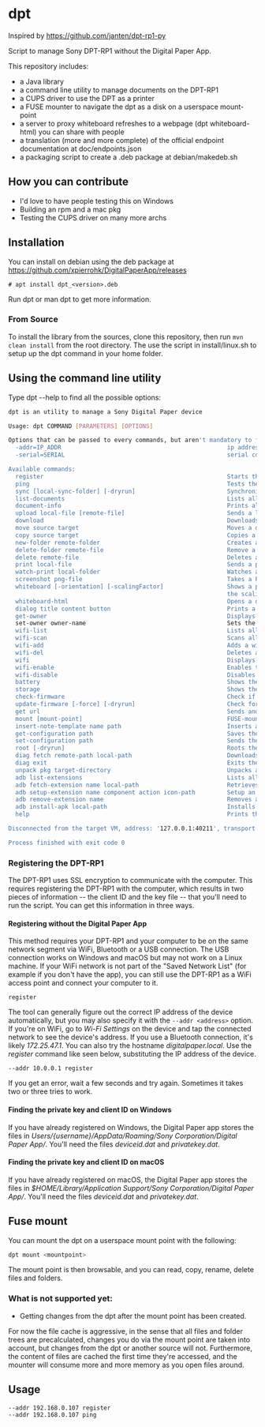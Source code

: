# dpt
Inspired by https://github.com/janten/dpt-rp1-py

Script to manage Sony DPT-RP1 without the Digital Paper App. 

This repository includes:
 - a Java library 
 - a command line utility to manage documents on the DPT-RP1
 - a CUPS driver to use the DPT as a printer
 - a FUSE mounter to navigate the dpt as a disk on a userspace mount-point
 - a server to proxy whiteboard refreshes to a webpage (dpt whiteboard-html) you can share with people
 - a translation (more and more complete) of the official endpoint documentation at doc/endpoints.json
 - a packaging script to create a .deb package at debian/makedeb.sh
 
## How you can contribute
 - I'd love to have people testing this on Windows
 - Building an rpm and a mac pkg
 - Testing the CUPS driver on many more archs
 
## Installation
You can install on debian using the deb package at https://github.com/xpierrohk/DigitalPaperApp/releases

```
# apt install dpt_<version>.deb 
```

Run dpt or man dpt to get more information.

### From Source
To install the library from the sources, clone this repository, then run `mvn clean install` from the root directory.
The use the script in install/linux.sh to setup up the dpt command in your home folder.

## Using the command line utility
Type dpt --help to find all the possible options:

```bash
dpt is an utility to manage a Sony Digital Paper device

Usage: dpt COMMAND [PARAMETERS] [OPTIONS]

Options that can be passed to every commands, but aren't mandatory to find the device:
  -addr=IP_ADDR                                               ip address of the DPT
  -serial=SERIAL                                              serial code of the device

Available commands:
  register                                                    Starts the pairing process with the Digital Paper
  ping                                                        Tests the connection with the Digital Paper
  sync [local-sync-folder] [-dryrun]                          Synchronizes a local folder with the Digital paper. If no folder is given, it will use the one passed previously
  list-documents                                              Lists all documents
  document-info                                               Prints all documents and their attributes, raw
  upload local-file [remote-file]                             Sends a local file to the Digital Paper
  download                                                    Downloads a remote file locally
  move source target                                          Moves a document on the device
  copy source target                                          Copies a document on the device
  new-folder remote-folder                                    Creates a new folder on the device
  delete-folder remote-file                                   Remove a folder on the device
  delete remote-file                                          Deletes a file on the device
  print local-file                                            Sends a pdf to the Digital Paper, and opens it immediately
  watch-print local-folder                                    Watches a folder, and print pdfs on creation/modification in this folder
  screenshot png-file                                         Takes a PNG screenshot and stores it locally
  whiteboard [-orientation] [-scalingFactor]                  Shows a projection of the digital paper, refreshed every second, orientation=[portrait|landscape],
                                                              the scaling factor is a multiplier of the resolution (0.5 by default)
  whiteboard-html                                             Opens a distribution server with /frontend path feeding the images from the Digital Paper
  dialog title content button                                 Prints a dialog on the Digital Paper
  get-owner                                                   Displays the owner's name
  set-owner owner-name                                        Sets the owner's name
  wifi-list                                                   Lists all wifi configured on the device
  wifi-scan                                                   Scans all wifi hotspot available around the device
  wifi-add                                                    Adds a wifi hotspot (obsolete since the latest firmware)
  wifi-del                                                    Deletes a wifi hotspot (obsolete since the latest firmware)
  wifi                                                        Displays the current wifi configured
  wifi-enable                                                 Enables the wifi network device
  wifi-disable                                                Disables the wifi network device
  battery                                                     Shows the battery status informations
  storage                                                     Shows the storage status informations
  check-firmware                                              Check if a new firmware version has been published
  update-firmware [-force] [-dryrun]                          Check for update and update the firmware if needed. Will ask for confirmation before triggering the update. Use -dryrun to test the process.
  get url                                                     Sends and displays a GET request to the Digital Paper
  mount [mount-point]                                         FUSE-mounts the DPT at the specified mount point. If not mount point is specified, it will attempt to use the one passed previously
  insert-note-template name path                              Inserts a new note template from the specified file, with the specified name
  get-configuration path                                      Saves the system configuration to a local file at <path>
  set-configuration path                                      Sends the system configuration from a local file at <path>
  root [-dryrun]                                              Roots the device
  diag fetch remote-path local-path                           Downloads a file from the diagnostic mode, after root. See doc/diagnosis_mod_map.md
  diag exit                                                   Exits the diagnostic mode (triggers a reboot)
  unpack pkg target-directory                                 Unpacks an update pkg file into a data and animation archives
  adb list-extensions                                         Lists all extensions installed on the Digital Paper
  adb fetch-extension name local-path                         Retrieves extension descriptors as returned by dpt adb list-extensions
  adb setup-extension name component action icon-path         Setup an extension (apk intent launcher) for the official app launcher.
  adb remove-extension name                                   Removes a user-space extension, do not use to delete offical apps.
  adb install-apk local-path                                  Installs an APK and enables it in the launcher
  help                                                        Prints this message

Disconnected from the target VM, address: '127.0.0.1:40211', transport: 'socket'

Process finished with exit code 0
```

### Registering the DPT-RP1
The DPT-RP1 uses SSL encryption to communicate with the computer.  This requires registering the DPT-RP1 with the computer, which results in two pieces of information -- the client ID and the key file -- that you'll need to run the script. You can get this information in three ways.

#### Registering without the Digital Paper App
This method requires your DPT-RP1 and your computer to be on the same network segment via WiFi, Bluetooth or a USB connection. The USB connection works on Windows and macOS but may not work on a Linux machine. If your WiFi network is not part of the "Saved Network List" (for example if you don't have the app), you can still use the DPT-RP1 as a WiFi access point and connect your computer to it.

```
register
```

The tool can generally figure out the correct IP address of the device automatically, but you may also specify it with the `--addr <address>` option. If you're on WiFi, go to _Wi-Fi Settings_ on the device and tap the connected network to see the device's address. If you use a Bluetooth connection, it's likely _172.25.47.1_. You can also try the hostname _digitalpaper.local_. Use the _register_ command like seen below, substituting the IP address of the device.

```
--addr 10.0.0.1 register
```

If you get an error, wait a few seconds and try again. Sometimes it takes two or three tries to work.

#### Finding the private key and client ID on Windows

If you have already registered on Windows, the Digital Paper app stores the files in _Users/{username}/AppData/Roaming/Sony Corporation/Digital Paper App/_. You'll need the files _deviceid.dat_ and _privatekey.dat_.

#### Finding the private key and client ID on macOS

If you have already registered on macOS, the Digital Paper app stores the files in _$HOME/Library/Application Support/Sony Corporation/Digital Paper App/_. You'll need the files _deviceid.dat_ and _privatekey.dat_.

## Fuse mount
You can mount the dpt on a userspace mount point with the following:
```bash
dpt mount <mountpoint> 
```
The mount point is then browsable, and you can read, copy, rename, delete files and folders.

### What is not supported yet:
- Getting changes from the dpt after the mount point has been created.

For now the file cache is aggressive, in the sense that all files and folder trees are precalculated,
changes you do via the mount point are taken into account, but changes from the dpt or another source
will not. Furthermore, the content of files are cached the first time they're accessed, and the 
mounter will consume more and more memory as you open files around.

## Usage

```
--addr 192.168.0.107 register
--addr 192.168.0.107 ping
```